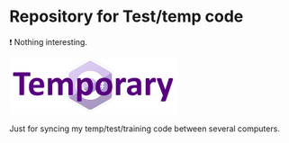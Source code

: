 # Repository for Test/temp code
:heavy_exclamation_mark: Nothing interesting.

![*.png file](img/Temporary.png?raw=true "Temporary.png")

Just for syncing my temp/test/training code between several computers.
